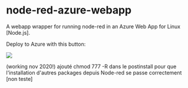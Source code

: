 # node-red-azure-webapp
A webapp wrapper for running node-red in an Azure Web App for Linux [Node.js].

Deploy to Azure with this button:

<a href="https://portal.azure.com/#create/Microsoft.Template/uri/https%3A%2F%2Fraw.githubusercontent.com%2Frodened%2Fnode-red-webapp-linux%2Fmaster%2Fwebapp-deploy.json" target="_blank"><img src="http://azuredeploy.net/deploybutton.png"/></a>

(working nov 2020!)
ajouté chmod 777 -R dans le postinstall pour que l'installation d'autres packages depuis Node-red se passe correctement [non teste]
